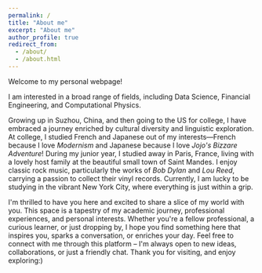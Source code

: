 ```yaml
---
permalink: /
title: "About me"
excerpt: "About me"
author_profile: true
redirect_from: 
  - /about/
  - /about.html
---
```


Welcome to my personal webpage!

I am interested in a broad range of fields, including Data Science, Financial Engineering, and Computational Physics.

Growing up in Suzhou, China, and then going to the US for college, I have embraced a journey enriched by cultural diversity and linguistic exploration. At college, I studied French and Japanese out of my interests—French because I love <em>Modernism</em> and Japanese because I love <em>Jojo's Bizzare Adventure</em>! During my junior year, I studied away in Paris, France, living with a lovely host family at the beautiful small town of Saint Mandes. I enjoy classic rock music, particularly the works of <em>Bob Dylan</em> and <em>Lou Reed</em>, carrying a passion to collect their vinyl records. Currently, I am lucky to be studying in the vibrant New York City, where everything is just within a grip.

I'm thrilled to have you here and excited to share a slice of my world with you. This space is a tapestry of my academic journey, professional experiences, and personal interests. Whether you're a fellow professional, a curious learner, or just dropping by, I hope you find something here that inspires you, sparks a conversation, or enriches your day. Feel free to connect with me through this platform – I'm always open to new ideas, collaborations, or just a friendly chat. Thank you for visiting, and enjoy exploring:)
